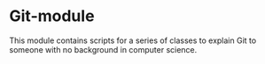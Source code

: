 Git-module
==========

This module contains scripts for a series of classes to explain Git to someone with no background in computer science.
